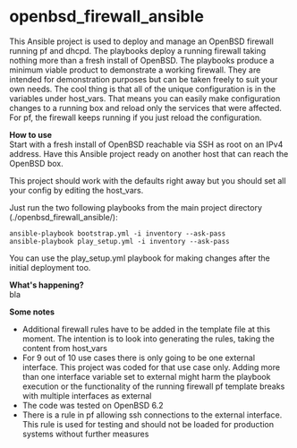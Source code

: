 # openbsd_firewall_ansible  
This Ansible project is used to deploy and manage an OpenBSD firewall running pf and dhcpd. The playbooks deploy a running firewall taking nothing more than a fresh install of OpenBSD. The playbooks produce a minimum viable product to demonstrate a working firewall. They are intended for demonstration purposes but can be taken freely to suit your own needs. The cool thing is that all of the unique configuration is in the variables under host_vars. That means you can easily make configuration changes to a running box and reload only the services that were affected. For pf, the firewall keeps running if you just reload the configuration.

**How to use**  
Start with a fresh install of OpenBSD reachable via SSH as root on an IPv4 address. Have this Ansible project ready on another host that can reach the OpenBSD box.

This project should work with the defaults right away but you should set all your config by editing the host_vars.

Just run the two following playbooks from the main project directory (./openbsd_firewall_ansible/):
```
ansible-playbook bootstrap.yml -i inventory --ask-pass
ansible-playbook play_setup.yml -i inventory --ask-pass
```
You can use the play_setup.yml playbook for making changes after the initial deployment too.

**What's happening?**  
bla

**Some notes**  
* Additional firewall rules have to be added in the template file at this moment. The intention is to look into generating the rules, taking the content from host_vars
* For 9 out of 10 use cases there is only going to be one external interface. This project was coded for that use case only. Adding more than one interface variable set to external might harm the playbook execution or the functionality of the running firewall
pf template breaks with multiple interfaces as external
* The code was tested on OpenBSD 6.2
* There is a rule in pf allowing ssh connections to the external interface. This rule is used for testing and should not be loaded for production systems without further measures

